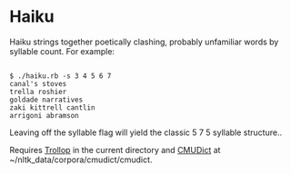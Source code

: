 <h1>Haiku</h1>

Haiku strings together poetically clashing, probably unfamiliar words by syllable count. For example:

<code>
$ ./haiku.rb -s 3 4 5 6 7
canal's stoves
trella roshier
goldade narratives
zaki kittrell cantlin
arrigoni abramson
</code>

Leaving off the syllable flag will yield the classic 5 7 5 syllable structure..

Requires [Trollop](http://trollop.rubyforge.org/) in the current directory and [CMUDict](http://www.speech.cs.cmu.edu/cgi-bin/cmudict) at ~/nltk_data/corpora/cmudict/cmudict.
